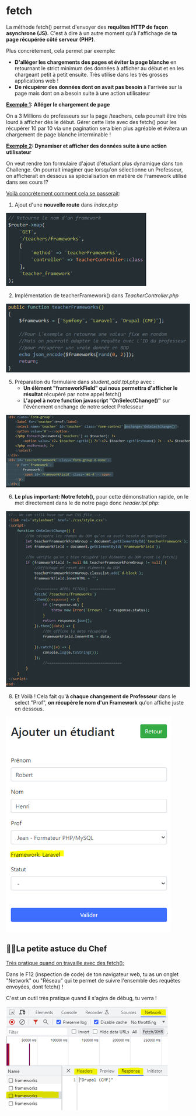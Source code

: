 # fetch

La méthode fetch() permet d'envoyer des **requêtes HTTP de façon asynchrone (JS).** C'est à dire à un autre moment qu'à l'affichage de **ta page récupérée côté serveur (PHP)**.

Plus concrètement, cela permet par exemple:

-   **D'alléger les chargements des pages et éviter la page blanche** en retournant le strict minimum des données à afficher au début et en les chargeant petit à petit ensuite. Très utilise dans les très grosses applications web !
-   **De récupérer des données dont on avait pas besoin** à l'arrivée sur la page mais dont on a besoin suite à une action utilisateur

**<u>Exemple 1</u>: Alléger le chargement de page**

On a 3 Millions de professeurs sur la page /teachers, cela pourrait être très lourd à afficher dès le début. Gérer cette liste avec des fetch() pour les récupérer 10 par 10 via une pagination sera bien plus agréable et évitera un chargement de page blanche interminable !

**<u>Exemple 2</u>: Dynamiser et afficher des données suite à une action utilisateur**

On veut rendre ton formulaire d'ajout d'étudiant plus dynamique dans ton Challenge. On pourrait imaginer que lorsqu'on sélectionne un Professeur, on afficherait en dessous sa spécialisation en matière de Framework utilisé dans ses cours !?

<u>Voilà concrètement comment cela se passerait</u>:

1.  Ajout d'une **nouvelle route** dans _index.php_

![image.png](/images/media_fetch/image.png)

2.  Implémentation de teacherFramework() dans _TeacherController.php_
   
![image.png](/images/media_fetch/a6c7d516-d5d9-4779-ad1b-a94a86eddbcd_image.png)

5.  Préparation du formulaire dans _student_add.tpl.php_ avec :
    - **Un élément "frameworkField" qui nous permettra d'afficher le résultat** récupéré par notre appel fetch()
    - **L'appel à notre function javascript "OnSelectChange()"** sur l'événement onchange de notre select Professeur
      
![image.png](/images/media_fetch/9556e64d-109c-46ef-8a7b-fe9bc492e2d7_image.png)

6.  **Le plus important: Notre fetch(),** pour cette démonstration rapide, on le met directement dans le <head> de notre page donc _header.tpl.php_:
   
![image.png](/images/media_fetch/9a31f4b9-1939-468e-8b1f-e3636dd73d8d_image.png)

8.  Et Voilà ! Cela fait qu'**à chaque changement de Professeur** dans le select "Prof", **on récupère le nom d'un Framework** qu'on affiche juste en dessous.
   
![image.png](/images/media_fetch/19baefba-c481-4885-84a5-94ee6ff5915d_image.png)

## 👩‍🍳La petite astuce du Chef

<u>Très pratique quand on travaille avec des fetch():</u>

Dans le F12 (inspection de code) de ton navigateur web, tu as un onglet "Network" ou "Réseau" qui te permet de suivre l'ensemble des requêtes envoyées, dont fetch() !

C'est un outil très pratique quand il s'agira de débug, tu verra !

![image.png](/images/media_fetch/84c8c19e-c7ad-4640-a014-c8a5bfa8c62b_image.png)

